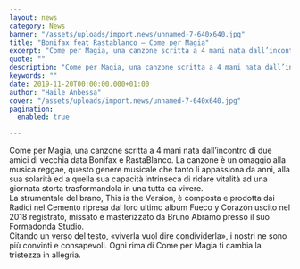 ```yaml
---
layout: news
category: News
banner: "/assets/uploads/import.news/unnamed-7-640x640.jpg"
title: "Bonifax feat Rastablanco – Come per Magia"
excerpt: "Come per Magia, una canzone scritta a 4 mani nata dall’incontro di due amici di vecchia data Bonifax e RastaBlanco. La canzone è un omaggio alla musica reggae, questo genere musicale che tanto li appassiona da anni, alla sua solarità ed a quella sua capacità intrinseca di ridare vitalità ad una giornata storta trasformandola in [&hellip"
quote: ""
description: "Come per Magia, una canzone scritta a 4 mani nata dall’incontro di due amici di vecchia data Bonifax e RastaBlanco. La canzone è un omaggio alla musica reggae, questo genere musicale che tanto li appassiona da anni, alla sua solarità ed a quella sua capacità intrinseca di ridare vitalità ad una giornata storta trasformandola in [&hellip"
keywords: ""
date: 2019-11-20T00:00:00.000+01:00
author: "Haile Anbessa"
cover: "/assets/uploads/import.news/unnamed-7-640x640.jpg"
pagination:
  enabled: true

---
```


Come per Magia, una canzone scritta a 4 mani nata dall’incontro di due amici di vecchia data Bonifax e RastaBlanco. La canzone è un omaggio alla musica reggae, questo genere musicale che tanto li appassiona da anni, alla sua solarità ed a quella sua capacità intrinseca di ridare vitalità ad una giornata storta trasformandola in una tutta da vivere.  
La strumentale del brano, This is the Version, è composta e prodotta dai Radici nel Cemento ripresa dal loro ultimo album Fueco y Corazón uscito nel 2018 registrato, missato e masterizzato da Bruno Abramo presso il suo Formadonda Studio.  
Citando un verso del testo, «viverla vuol dire condividerla», i nostri ne sono più convinti e consapevoli. Ogni rima di Come per Magia ti cambia la tristezza in allegria.